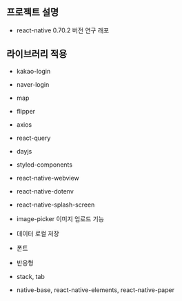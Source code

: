 ## 프로젝트 설명

- react-native 0.70.2 버전 연구 래포

## 라이브러리 적용

- kakao-login

- naver-login

- map

- flipper

- axios

- react-query

- dayjs

- styled-components

- react-native-webview

- react-native-dotenv

- react-native-splash-screen

- image-picker 이미지 업로드 기능

- 데이터 로컬 저장

- 폰트

- 반응형

- stack, tab

- native-base, react-native-elements, react-native-paper
